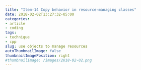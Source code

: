 ```yaml
---
title: "Item-14 Copy behavior in resource-managing classes"
date: 2018-02-02T13:27:32-05:00
categories:
- article
- coding
tags:
- technique
- cpp
slug: use objects to manage resources
autoThumbnailImage: false
thumbnailImagePosition: right
#thumbnailImage: /images/2018-02-02.png
---
```



<!--more-->
